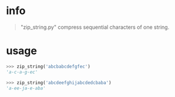 # info

> "zip_string.py" compress sequential characters of one string.


# usage

```python
>>> zip_string('abcbabcdefgfec')
'a-c-a-g-ec'
```

```python
>>> zip_string('abcdeefghijabcdedcbaba')
'a-ee-ja-e-aba'
```
